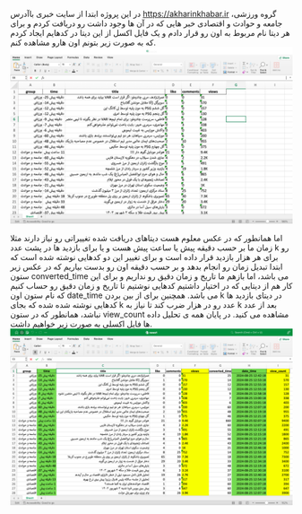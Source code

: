 در این پروژه ابتدا از سایت خبری باآدرس https://akharinkhabar.ir گروه ورزشی، جامعه و حوادث و اقتصادی خبر هایی که در آن ها وجود داشت رو دریافت کردم و برای هر دیتا نام مربوط به اون رو قرار دادم و یک فایل اکسل از این دیتا در کدهایم ایجاد کردم که به صورت زیر بتونم اون هارو مشاهده کنم.
<img src="https://github.com/Aliakbar-omidi/Scrap-project-and-data-analysis/blob/main/img-1.png">

اما همانطور که در عکس معلوم هست دیتاهای دریافت شده تغییراتی رو نیاز دارند مثلا زمان ما بر حسب دقیقه پیش یا ساعت پیش هست و یا برای بازدید ها در پشت عدد k رو برای هر هزار بازدید قرار داده است و برای تغییر این دو کدهایی نوشته شده است که ابتدا تبدیل زمان رو انجام بدهد و بر حسب دقیقه اون رو بدست بیاریم که در عکس زیر ستون converted_time می باشد، اما بازهم ما تاریخ و زمان دقیق رو نداریم و برای این کار هم از دیتایی که در اختیار داشتیم کدهایی نوشتیم تا تاریخ و زمان دقیق رو حساب کنیم که نام ستون اون date_time می باشد. همچنین برای از بین بردن k در دیتای بازدید ها کدهایی نوشته شده شده که بجای k عدد رو در هزار ضرب کند تا نیاز به k بعد از عدد نباشد، همانطور که در ستون view_count مشاهده می کنید. در پایان همه ی تحلیل داده ها فایل اکسلی به صورت زیر خواهیم داشت.
<img src="https://github.com/Aliakbar-omidi/Scrap-project-and-data-analysis/blob/main/img-2.png">
